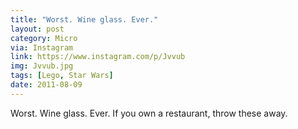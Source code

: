 ```yaml
---
title: "Worst. Wine glass. Ever."
layout: post
category: Micro
via: Instagram
link: https://www.instagram.com/p/Jvvub
img: Jvvub.jpg
tags: [Lego, Star Wars]
date: 2011-08-09
---
```

Worst. Wine glass. Ever. If you own a restaurant, throw these away. 